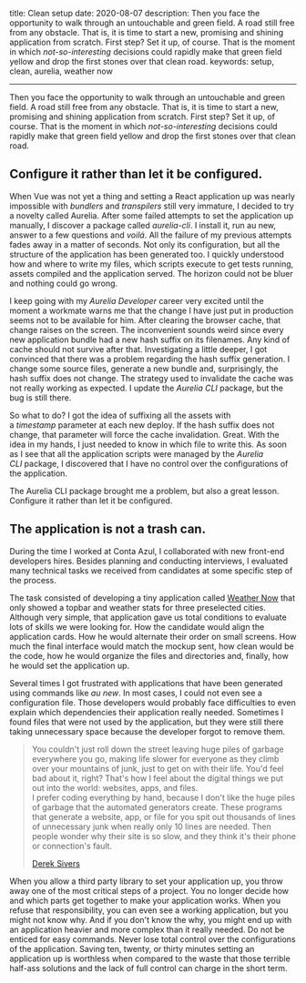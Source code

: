 title: Clean setup
date: 2020-08-07
description: Then you face the opportunity to walk through an untouchable and green field. A road still free from any obstacle. That is, it is time to start a new, promising and shining application from scratch. First step? Set it up, of course. That is the moment in which *not-so-interesting* decisions could rapidly make that green field yellow and drop the first stones over that clean road.
keywords: setup, clean, aurelia, weather now

---

Then you face the opportunity to walk through an untouchable and green field. A road still free from any obstacle. That is, it is time to start a new, promising and shining application from scratch. First step? Set it up, of course. That is the moment in which *not-so-interesting* decisions could rapidly make that green field yellow and drop the first stones over that clean road.

## Configure it rather than let it be configured.

When Vue was not yet a thing and setting a React application up was nearly impossible with *bundlers* and *transpilers* still very immature, I decided to try a novelty called Aurelia. After some failed attempts to set the application up manually, I discover a package called *aurelia-cli*. I install it, run au new, answer to a few questions and *voilá*. All the failure of my previous attempts fades away in a matter of seconds. Not only its configuration, but all the structure of the application has been generated too. I quickly understood how and where to write my files, which scripts execute to get tests running, assets compiled and the application served. The horizon could not be bluer and nothing could go wrong.

I keep going with my *Aurelia Developer* career very excited until the moment a workmate warns me that the change I have just put in production seems not to be available for him. After clearing the browser cache, that change raises on the screen. The inconvenient sounds weird since every new application bundle had a new hash suffix on its filenames. Any kind of cache should not survive after that. Investigating a little deeper, I got convinced that there was a problem regarding the hash suffix generation. I change some source files, generate a new bundle and, surprisingly, the hash suffix does not change. The strategy used to invalidate the cache was not really working as expected. I update the *Aurelia CLI* package, but the bug is still there.

So what to do? I got the idea of suffixing all the assets with a *timestamp* parameter at each new deploy. If the hash suffix does not change, that parameter will force the cache invalidation. Great. With the idea in my hands, I just needed to know in which file to write this. As soon as I see that all the application scripts were managed by the *Aurelia CLI* package, I discovered that I have no control over the configurations of the application.

The Aurelia CLI package brought me a problem, but also a great lesson. Configure it rather than let it be configured.

## The application is not a trash can.

During the time I worked at Conta Azul, I collaborated with new front-end developers hires. Besides planning and conducting interviews, I evaluated many technical tasks we received from candidates at some specific step of the process.

The task consisted of developing a tiny application called [Weather Now](https://weather-now-vue.web.app/) that only showed a topbar and weather stats for three preselected cities. Although very simple, that application gave us total conditions to evaluate lots of skills we were looking for. How the candidate would align the application cards. How he would alternate their order on small screens. How much the final interface would match the mockup sent, how clean would be the code, how he would organize the files and directories and, finally, how he would set the application up.

Several times I got frustrated with applications that have been generated using commands like *au new*. In most cases, I could not even see a configuration file. Those developers would probably face difficulties to even explain which dependencies their application really needed. Sometimes I found files that were not used by the application, but they were still there taking unnecessary space because the developer forgot to remove them.

> You couldn't just roll down the street leaving huge piles of garbage everywhere you go, making life slower for everyone as they climb over your mountains of junk, just to get on with their life. You'd feel bad about it, right? That's how I feel about the digital things we put out into the world: websites, apps, and files.\
> I prefer coding everything by hand, because I don't like the huge piles of garbage that the automated generators create. These programs that generate a website, app, or file for you spit out thousands of lines of unnecessary junk when really only 10 lines are needed. Then people wonder why their site is so slow, and they think it's their phone or connection's fault.
>
> [Derek Sivers](https://sivers.org/polut)

When you allow a third party library to set your application up, you throw away one of the most critical steps of a project. You no longer decide how and which parts get together to make your application works. When you refuse that responsibility, you can even see a working application, but you might not know why. And if you don't know the why, you might end up with an application heavier and more complex than it really needed. Do not be enticed for easy commands. Never lose total control over the configurations of the application. Saving ten, twenty, or thirty minutes setting an application up is worthless when compared to the waste that those terrible half-ass solutions and the lack of full control can charge in the short term.
